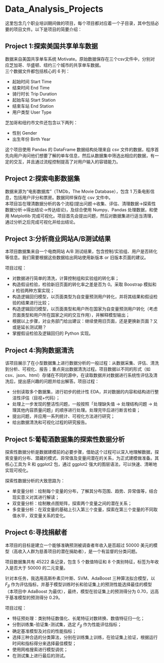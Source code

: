 # Data_Analysis_Projects
这里包含几个职业培训期间做的项目，每个项目都对应着一个子目录，其中包括必要的项目文件。以下是项目的简要介绍：
## Project 1:探索美国共享单车数据
数据来自美国共享单车系统 Motivate。原始数据保存在三个csv文件中，分别对应芝加哥、华盛顿、纽约三个城市的共享单车数据。    
三个数据文件都包括核心的 6 列：    
* 起始时间 Start Time
* 结束时间 End Time
* 骑行时长 Trip Duration
* 起始车站 Start Station
* 结束车站 End Station
* 用户类型 User Type    

芝加哥和纽约市文件还包含以下两列：   
* 性别 Gender
* 出生年份 Birth Year     

这个项目使用 Pandas 的 DataFrame 数据结构处理来自 csv 文件的数据，程序首先向用户询问他们想要了解的单车信息，然后从数据集中筛选出相应的数据，有一定的交互，并且通过流程控制提高了对用户输入的容错能力。

## Project 2:探索电影数据集
数据来源为“电影数据库”（TMDb，The Movie Database），包含 1 万条电影信息，包括用户评分和票房。数据同样保存在 csv 文件中。     
本项目旨在理清数据分析的各个流程(提出问题->收集、评估、清理数据->探索性数据分析->得出结论->传达结论)，及综合使用 Numpy、Pandas 处理数据，和使用 Matplotlib 完成可视化。项目首先会提出问题，然后对数据集进行适当清理，通过分析之后完成可视化并给出结论。

## Project 3:分析商业网站A/B测试结果
本项目数据集来自一个电商网站 A/B 测试结果，包含控制/实验组、用户是否转化等信息。我们需要根据这些数据给出网站使用新版本 or 旧版本页面的建议。

项目过程：
* 对数据进行简单的清洗，计算控制组和实验组的转化率；
* 构造假设检验，检验新旧页面的转化率之差是否为 0。采取 Boostrap 模拟和 z 检验两种方案实现；
* 构造逻辑回归模型，以页面类型为自变量预测用户转化，并将其结果和假设检验的结果进行比较；
* 构造逻辑回归模型，以页面类型和用户所在国家为自变量预测用户转化（考虑页面类型和用户所在国家之间的交互作用），并解释模型输出；
* 根据以上步骤，对业务部门给出建议：继续使用旧页面，还是更换新页面？又或是延长测试期？
* 掌握假设检验及逻辑回归的 Python 实现。

## Project 4:狗狗数据清洗
该项目展示了在小型数据集上进行数据分析的一般过程：从数据采集、评估、清洗到分析、可视化、报告；重点突出数据清洗过程。项目数据以不同的形式（如 csv、json、html）存储在不同的源中，在读取数据并对数据进行系统性评估及清洗后，提出感兴趣的问题并给出解答。项目过程：
* 分别读取多个数据集，进行初步的统计性 EDA，并对数据的内容和结构进行整洁性评估（目视+代码）；
* 处理上一步发现的整洁性问题，一般按照「处理缺失值 $\rightarrow$ 处理结构问题 $\rightarrow$ 处理其他内容质量问题」的顺序进行处理。处理完毕后进行断言检查；
* 提出问题，并应用一系列统计、可视化方法进行研究；
* 给出数据清洗和可视化过程的研究报告。

## Project 5:葡萄酒数据集的探索性数据分析
探索性数据分析是数据建模前的必要步骤，借助这个过程可以深入地理解数据，探索变量的分布、潜藏的模式、异常值及变量间潜在的关系，为正式建模做准备。其核心工具为 R 和 ggplot2 包，通过 ggplot2 强大的图层语法，可以快速、清晰地实现可视化。

探索性数据分析的大致思路为：
* 单变量分析：绘制每个变量的分布，了解其分布范围、趋势、异常值等，结合现实意义对其进行解读；
* 双变量分析：绘制散点图矩阵，探索两个变量之间的潜在关系；
* 多变量分析：在双变量的基础上引入第三个变量，探索在第三个变量的不同取值水平，双变量关系的变化。

## Project 6:寻找捐献者
本项目的目标是建立一个能够准确预测被调查者年收入是否超过 50000 美元的模型（高收入人群为慈善项目的潜在捐助者），是一个有监督的分类问题。

项目数据集共有 45222 条记录，包含 5 个数值特征和 8 个类别特征，标签为年收入是否大于 50000 的二元变量。

针对本任务，我选用高斯朴素贝叶斯、SVM、AdaBoost 三种算法拟合模型，以 $F_\beta$ 作为评估指标，并基于模型训练时长和验证集上的预测性能选择最佳的模型（本项目中 AdaBoost 为最优），最终，模型在验证集上的预测得分为 0.70，远高于基准模型的预测得分 0.29。

项目过程：
* 特征预处理：类别特征数值化、长尾特征对数转换、数值特征归一化；
* 分割训练集-验证集-测试集，选定 $F_\beta$ 作为性能评估指标；
* 确定基准模型及对应的性能指标；
* 选择三种合适的分类算法，分别在训练集上训练，在验证集上验证，根据运行时间和指标得分来选择最佳模型；
* 使用网格搜索进行模型调优；
* 在测试集上进行最后的测试。
